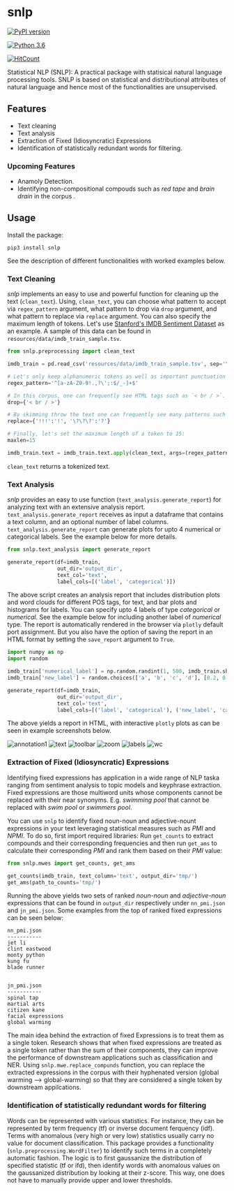 # snlp

[![PyPI version](https://badge.fury.io/py/snlp.svg?&kill_cache=1)](https://badge.fury.io/py/snlp)

[![Python 3.6](https://img.shields.io/badge/python-3.6-blue.svg)](https://www.python.org/downloads/release/python-360/)


[![HitCount](http://hits.dwyl.com/meghdadFar/snlp.svg)](http://hits.dwyl.com/meghdadFar/snlp)


Statistical NLP (SNLP): A practical package with statisical natural language processing tools. SNLP is based on statistical and distributional attributes of natural language and hence most of the functionalities are unsupervised.

## Features
- Text cleaning 
- Text analysis
- Extraction of Fixed (Idiosyncratic) Expressions
- Identification of statistically redundant words for filtering. 

### Upcoming Features
- Anamoly Detection. 
- Identifying non-compositional compouds such as *red tape* and *brain drain* in the corpus .

## Usage

Install the package:

`pip3 install snlp`

See the description of different functionalities with worked examples below. 

### **Text Cleaning**

*snlp* implements an easy to use and powerful function for cleaning up the text (`clean_text`). 
Using, `clean_text`, you can choose what pattern to accept via `regex_pattern` argument, 
what pattern to drop via `drop` argument, and what pattern to replace via `replace` argument. You can also specify the maximum length of tokens. 
Let's use [Stanford's IMDB Sentiment Dataset](https://ai.stanford.edu/~amaas/data/sentiment/) as an example. A sample of this data can be found in `resources/data/imdb_train_sample.tsv`.


```python
from snlp.preprocessing import clean_text

imdb_train = pd.read_csv('resources/data/imdb_train_sample.tsv', sep='\t', names=['label', 'text'])

# Let's only keep alphanumeric tokens as well as important punctuation marks:
regex_pattern='^[a-zA-Z0-9!.,?\';:$/_-]+$'

# In this corpus, one can frequently see HTML tags such as `< br / >`. So let's drop them:
drop={'< br / >'}

# By skimming throw the text one can frequently see many patterns such as !!! or ???. Let's replace them:
replace={'!!!':'!', '\?\?\?':'?'}

# Finally, let's set the maximum length of a token to 15:
maxlen=15

imdb_train.text = imdb_train.text.apply(clean_text, args=(regex_pattern, drop, replace, maxlen,))
```

`clean_text` returns a tokenized text. 

### **Text Analysis**

*snlp* provides an easy to use function (`text_analysis.generate_report`) for analyzing text with an extensive analysis report. `text_analysis.generate_report` 
receives as input a dataframe that contains a text column, and an optional number of label columns. `text_analysis.generate_report` can generate plots for upto 4
numerical or categorical labels. See the example below for more details. 

```python
from snlp.text_analysis import generate_report

generate_report(df=imdb_train,
                out_dir='output_dir',
                text_col='text',
                label_cols=[('label', 'categorical')])

```

The above script creates an analysis report that includes distribution plots and word clouds for different POS tags, for text, and bar plots and histograms for labels. You can specify upto 
4 labels of type *categorical* or *numerical*. See the example below for including another label of *numerical* type. The report is automatically rendered in the browser via `plotly` default port assignment. But you also have the option of saving the report in an HTML format by setting the `save_report` argument to `True`. 

```python
import numpy as np
import random

imdb_train['numerical_label'] = np.random.randint(1, 500, imdb_train.shape[0])
imdb_train['new_label'] = random.choices(['a', 'b', 'c', 'd'], [0.2, 0.5, 0.8, 0.9], k=imdb_train.shape[0])

generate_report(df=imdb_train,
                out_dir='output_dir',
                text_col='text',
                label_cols=[('label', 'categorical'), ('new_label', 'categorical'), ('numerical_label', 'numerical')])

```

The above yields a report in HTML, with interactive `plotly` plots as can be seen in example screenshots below. 

![annotation1](https://github.com/meghdadFar/snlp/blob/master/resources/images/annotation1.png)
![text](https://github.com/meghdadFar/snlp/blob/master/resources/images/text.png)
![toolbar](https://github.com/meghdadFar/snlp/blob/master/resources/images/toolbar.png)
![zoom](https://github.com/meghdadFar/snlp/blob/master/resources/images/zoom.png)
![labels](https://github.com/meghdadFar/snlp/blob/master/resources/images/labels.png)
![wc](https://github.com/meghdadFar/snlp/blob/master/resources/images/wc.png)


### **Extraction of Fixed (Idiosyncratic) Expressions**

Identifying fixed expressions has application in a wide range of NLP taska ranging from sentiment analysis to topic models and keyphrase extraction. Fixed expressions are those multiword units whose components cannot be replaced with their near synonyms. E.g. *swimming pool* that cannot be replaced with *swim pool* or *swimmers pool*. 

You can use `snlp` to identify fixed noun-noun and adjective-nount expressions in your text leveraging statistical measures such as *PMI* and *NPMI*. To do so, first import required libraries: 
Run `get_counts` to extract compounds and their corresponding frequencies and then run `get_ams` to calculate their corresponding *PMI* and rank them based on their *PMI* value:

```python
from snlp.mwes import get_counts, get_ams

get_counts(imdb_train, text_column='text', output_dir='tmp/')
get_ams(path_to_counts='tmp/')
```

Running the above yields two sets of ranked *noun-noun* and *adjective-noun* expressions that can be found in `output_dir` respectively under `nn_pmi.json` and `jn_pmi.json`. Some examples from the top of ranked fixed expressions can be seen below:

```
nn_pmi.json
-----------
jet li
clint eastwood
monty python
kung fu
blade runner


jn_pmi.json
-----------
spinal tap
martial arts
citizen kane
facial expressions
global warming
```

The main idea behind the extraction of fixed Expressions is to treat them as a single token. Research shows that when fixed expressions are treated as a single token rather than the sum of their components, they can improve the performance of downstream applications such as classification and NER. Using `snlp.mwe.replace_compunds` function, you can replace the extracted expressions in the corpus with their hyphenated version (global warming --> global-warming) so that they are considered a single token by downstream appilcations. 

### **Identification of statistically redundant words for filtering**

Words can be represented with various statistics. For instance, they can be represented by term frequency (tf) or inverse document ferquency (idf). Terms with anomalous (very high or very low) statistics usually carry no value for  document classification. This package provides a functionality (`snlp.preprocessing.WordFilter`) to identify such terms in a completely automatic fashion. The logic is to first gaussanize the distribution of specified statistic (tf or ifd), then identify words with anomalous values on the gaussanized distribution by looking at their z-score. This way, one does not have to manually provide upper and lower thresholds.

